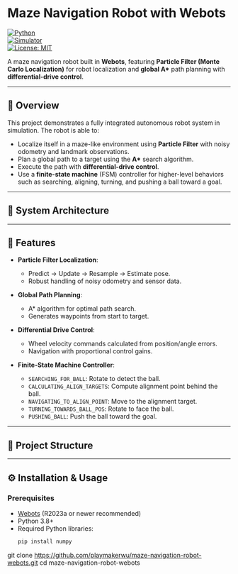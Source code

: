 # Maze Navigation Robot with Webots  
[![Python](https://img.shields.io/badge/Python-3.8%2B-blue.svg)](https://www.python.org/)  
[![Simulator](https://img.shields.io/badge/Simulator-Webots-green.svg)](https://cyberbotics.com/)  
[![License: MIT](https://img.shields.io/badge/License-MIT-yellow.svg)](LICENSE)  

A maze navigation robot built in **Webots**, featuring **Particle Filter (Monte Carlo Localization)** for robot localization and **global A\*** path planning with **differential-drive control**.  

---

## 📌 Overview  
This project demonstrates a fully integrated autonomous robot system in simulation. The robot is able to:  
- Localize itself in a maze-like environment using **Particle Filter** with noisy odometry and landmark observations.  
- Plan a global path to a target using the **A\*** search algorithm.  
- Execute the path with **differential-drive control**.  
- Use a **finite-state machine** (FSM) controller for higher-level behaviors such as searching, aligning, turning, and pushing a ball toward a goal.  

---

## 🧩 System Architecture  


---

## 🚀 Features  
- **Particle Filter Localization**:  
  - Predict → Update → Resample → Estimate pose.  
  - Robust handling of noisy odometry and sensor data.  

- **Global Path Planning**:  
  - A* algorithm for optimal path search.  
  - Generates waypoints from start to target.  

- **Differential Drive Control**:  
  - Wheel velocity commands calculated from position/angle errors.  
  - Navigation with proportional control gains.  

- **Finite-State Machine Controller**:  
  - `SEARCHING_FOR_BALL`: Rotate to detect the ball.  
  - `CALCULATING_ALIGN_TARGETS`: Compute alignment point behind the ball.  
  - `NAVIGATING_TO_ALIGN_POINT`: Move to the alignment target.  
  - `TURNING_TOWARDS_BALL_POS`: Rotate to face the ball.  
  - `PUSHING_BALL`: Push the ball toward the goal.  

---

## 📂 Project Structure  


---

## ⚙️ Installation & Usage  

### Prerequisites  
- [Webots](https://cyberbotics.com/) (R2023a or newer recommended)  
- Python 3.8+  
- Required Python libraries:  
  ```bash
  pip install numpy

git clone https://github.com/playmakerwu/maze-navigation-robot-webots.git
cd maze-navigation-robot-webots
